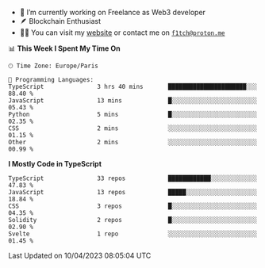 - 🔭 I’m currently working on Freelance as Web3 developer
- 🪶 Blockchain Enthusiast
- 👨‍💻 You can visit my [website](https://f1tch.xyz) or contact me on [`f1tch@proton.me`](mailto:f1tch@proton.me)

<!--START_SECTION:waka-->
📊 **This Week I Spent My Time On** 

```text
🕑︎ Time Zone: Europe/Paris

💬 Programming Languages: 
TypeScript               3 hrs 40 mins       ██████████████████████░░░   88.40 % 
JavaScript               13 mins             █░░░░░░░░░░░░░░░░░░░░░░░░   05.43 % 
Python                   5 mins              █░░░░░░░░░░░░░░░░░░░░░░░░   02.35 % 
CSS                      2 mins              ░░░░░░░░░░░░░░░░░░░░░░░░░   01.15 % 
Other                    2 mins              ░░░░░░░░░░░░░░░░░░░░░░░░░   00.99 % 
```

**I Mostly Code in TypeScript** 

```text
TypeScript               33 repos            ████████████░░░░░░░░░░░░░   47.83 % 
JavaScript               13 repos            █████░░░░░░░░░░░░░░░░░░░░   18.84 % 
CSS                      3 repos             █░░░░░░░░░░░░░░░░░░░░░░░░   04.35 % 
Solidity                 2 repos             █░░░░░░░░░░░░░░░░░░░░░░░░   02.90 % 
Svelte                   1 repo              ░░░░░░░░░░░░░░░░░░░░░░░░░   01.45 % 
```




 Last Updated on 10/04/2023 08:05:04 UTC
<!--END_SECTION:waka-->
